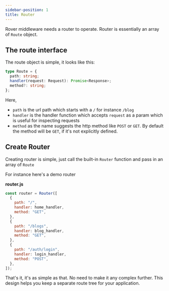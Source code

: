 ```yaml
---
sidebar-position: 1
title: Router
---
```


Rover middleware needs a router to operate. Router is essentially an array of `Route` object.

## The route interface

The route object is simple, it looks like this:

```ts
type Route = {
  path: string;
  handler(request: Request): Promise<Response>;
  method?: string;
};
```

Here,

- `path` is the url path which starts with a `/` for instance `/blog`
- `handler` is the handler function which accepts `request` as a param which is useful for inspecting requests
- `method` as the name suggests the http method like `POST` or `GET`. By default the method will be `GET`, if it's not explicitly defined.

## Create Router

Creating router is simple, just call the built-in `Router` function and pass in an array of `Route`

For instance here's a demo router

**router.js**

```js
const router = Router([
  {
    path: "/",
    handler: home_handler,
    method: "GET",
  },
  {
    path: "/blogs",
    handler: blog_handler,
    method: "GET",
  },
  {
    path: "/auth/login",
    handler: login_handler,
    method: "POST",
  },
]);
```

That's it, it's as simple as that. No need to make it any complex further. This design helps you keep a separate route tree for your application.
